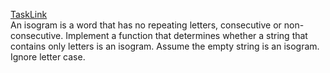[TaskLink](https://www.codewars.com/kata/54ba84be607a92aa900000f1) <br/>
An isogram is a word that has no repeating letters, consecutive or non-consecutive. Implement a function that determines whether a string that contains only letters is an isogram. Assume the empty string is an isogram. Ignore letter case.
